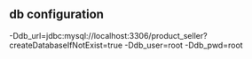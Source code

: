 ## db configuration
-Ddb_url=jdbc:mysql://localhost:3306/product_seller?createDatabaseIfNotExist=true -Ddb_user=root -Ddb_pwd=root